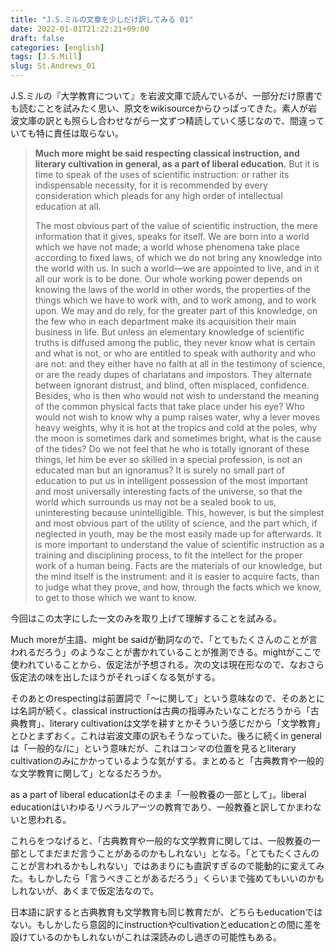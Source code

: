 ```yaml
---
title: "J.S.ミルの文章を少しだけ訳してみる 01"
date: 2022-01-01T21:22:21+09:00
draft: false
categories: [english]
tags: [J.S.Mill]
slug: St.Andrews_01
---
```


J.S.ミルの『大学教育について』を岩波文庫で読んでいるが、一部分だけ原書でも読むことを試みたく思い、原文をwikisourceからひっぱってきた。素人が岩波文庫の訳とも照らし合わせながら一文ずつ精読していく感じなので、間違っていても特に責任は取らない。

> **Much more might be said respecting classical instruction, and literary cultivation in general, as a part of liberal education.** But it is time to speak of the uses of scientific instruction: or rather its indispensable necessity, for it is recommended by every consideration which pleads for any high order of intellectual education at all.  
>   
> The most obvious part of the value of scientific instruction, the mere information that it gives, speaks for itself. We are born into a world which we have not made; a world whose phenomena take place according to fixed laws, of which we do not bring any knowledge into the world with us. In such a world—we are appointed to live, and in it all our work is to be done. Our whole working power depends on knowing the laws of the world in other words, the properties of the things which we have to work with, and to work among, and to work upon. We may and do rely, for the greater part of this knowledge, on the few who in each department make its acquisition their main business in life. But unless an elementary knowledge of scientific truths is diffused among the public, they never know what is certain and what is not, or who are entitled to speak with authority and who are not: and they either have no faith at all in the testimony of science, or are the ready dupes of charlatans and impostors. They alternate between ignorant distrust, and blind, often misplaced, confidence. Besides, who is then who would not wish to understand the meaning of the common physical facts that take place under his eye? Who would not wish to know why a pump raises water, why a lever moves heavy weights, why it is hot at the tropics and cold at the poles, why the moon is sometimes dark and sometimes bright, what is the cause of the tides? Do we not feel that he who is totally ignorant of these things, let him be ever so skilled in a special profession, is not an educated man but an ignoramus? It is surely no small part of education to put us in intelligent possession of the most important and most universally interesting facts of the universe, so that the world which surrounds us may not be a sealed book to us, uninteresting because unintelligible. This, however, is but the simplest and most obvious part of the utility of science, and the part which, if neglected in youth, may be the most easily made up for afterwards. It is more important to understand the value of scientific instruction as a training and disciplining process, to fit the intellect for the proper work of a human being. Facts are the materials of our knowledge, but the mind itself is the instrument: and it is easier to acquire facts, than to judge what they prove, and how, through the facts which we know, to get to those which we want to know.

今回はこの太字にした一文のみを取り上げて理解することを試みる。

Much moreが主語、might be saidが動詞なので、「とてもたくさんのことが言われるだろう」のようなことが書かれていることが推測できる。mightがここで使われていることから、仮定法が予想される。次の文は現在形なので、なおさら仮定法の味を出したほうがそれっぽくなる気がする。

そのあとのrespectingは前置詞で「～に関して」という意味なので、そのあとには名詞が続く。classical instructionは古典の指導みたいなことだろうから「古典教育」、literary cultivationは文学を耕すとかそういう感じだから「文学教育」とひとまずおく。これは岩波文庫の訳もそうなっていた。後ろに続くin generalは「一般的な/に」という意味だが、これはコンマの位置を見るとliterary cultivationのみにかかっているような気がする。まとめると「古典教育や一般的な文学教育に関して」となるだろうか。

as a part of liberal educationはそのまま「一般教養の一部として」。liberal educationはいわゆるリベラルアーツの教育であり、一般教養と訳してかまわないと思われる。

これらをつなげると、「古典教育や一般的な文学教育に関しては、一般教養の一部としてまだまだ言うことがあるのかもしれない」となる。「とてもたくさんのことが言われるかもしれない」ではあまりにも直訳すぎるので能動的に変えてみた。もしかしたら「言うべきことがあるだろう」くらいまで強めてもいいのかもしれないが、あくまで仮定法なので。

日本語に訳すると古典教育も文学教育も同じ教育だが、どちらもeducationではない。もしかしたら意図的にinstructionやcultivationとeducationとの間に差を設けているのかもしれないがこれは深読みのし過ぎの可能性もある。